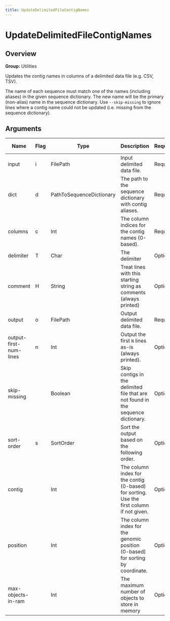 ```yaml
---
title: UpdateDelimitedFileContigNames
---
```


# UpdateDelimitedFileContigNames

## Overview
**Group:** Utilities

Updates the contig names in columns of a delimited data file (e.g. CSV, TSV).

The name of each sequence must match one of the names (including aliases) in the given sequence dictionary.  The
new name will be the primary (non-alias) name in the sequence dictionary.  Use `--skip-missing` to ignore lines
where a contig name could not be updated (i.e. missing from the sequence dictionary).

## Arguments

|Name|Flag|Type|Description|Required?|Max # of Values|Default Value(s)|
|----|----|----|-----------|---------|---------------|----------------|
|input|i|FilePath|Input delimited data file.|Required|1||
|dict|d|PathToSequenceDictionary|The path to the sequence dictionary with contig aliases.|Required|1||
|columns|c|Int|The column indices for the contig names (0-based).|Required|Unlimited||
|delimiter|T|Char|The delimiter|Optional|1|\t|
|comment|H|String|Treat lines with this starting string as comments (always printed)|Optional|1|#|
|output|o|FilePath|Output delimited data file.|Required|1||
|output-first-num-lines|n|Int|Output the first `N` lines as-is (always printed).|Optional|1|0|
|skip-missing||Boolean|Skip contigs in the delimited file that are not found in the sequence dictionary.|Optional|1|false|
|sort-order|s|SortOrder|Sort the output based on the following order.|Optional|1|Unsorted|
|contig||Int|The column index for the contig (0-based) for sorting. Use the first column if not given.|Optional|1||
|position||Int|The column index for the genomic position (0-based) for sorting by coordinate.|Optional|1||
|max-objects-in-ram||Int|The maximum number of objects to store in memory|Optional|1|1000000|

